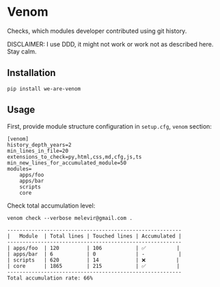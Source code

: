 # Venom

Checks, which modules developer contributed using git history.

DISCLAIMER: I use DDD, it might not work or work not as described here. Stay calm.

## Installation

```terminal
pip install we-are-venom
```

## Usage

First, provide module structure configuration in `setup.cfg`, `venom` section:
```terminal
[venom]
history_depth_years=2
min_lines_in_file=20
extensions_to_check=py,html,css,md,cfg,js,ts
min_new_lines_for_accumulated_module=50
modules=
    apps/foo
    apps/bar
    scripts
    core
```

Check total accumulation level:
```terminal
venom check --verbose melevir@gmail.com .

---------------------------------------------------------
|   Module  | Total lines | Touched lines | Accumulated |
---------------------------------------------------------
| apps/foo  | 120         | 106           | ✅          |
| apps/bar  | 6           | 0             | -           |
| scripts   | 620         | 14            | ❌          |
| core      | 1865        | 215           | ✅          |
---------------------------------------------------------
Total accumulation rate: 66%
```
